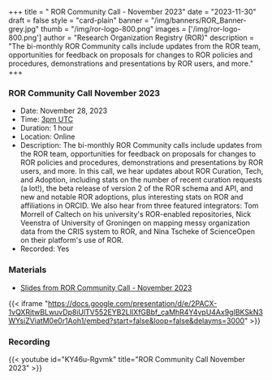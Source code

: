 +++
title = " ROR Community Call - November 2023" 
date = "2023-11-30" 
draft = false 
style = "card-plain" 
banner = "/img/banners/ROR_Banner-grey.jpg" 
thumb = "/img/ror-logo-800.png" 
images = ['/img/ror-logo-800.png']
author = "Research Organization Registry (ROR)" 
description = "The bi-monthly ROR Community calls include updates from the ROR team, opportunities for feedback on proposals for changes to ROR policies and procedures, demonstrations and presentations by ROR users, and more."
+++

### ROR Community Call November 2023
- Date: November 28, 2023 
- Time: [3pm UTC](https://dateful.com/time-zone-converter?t=3pm&d=2023-11-28&tz2=UTC)
- Duration: 1 hour
- Location: Online
- Description: The bi-monthly ROR Community calls include updates from the ROR team, opportunities for feedback on proposals for changes to ROR policies and procedures, demonstrations and presentations by ROR users, and more. In this call, we hear updates about ROR Curation, Tech, and Adoption, including stats on the number of recent curation requests (a lot!), the beta release of version 2 of the ROR schema and API, and new and notable ROR adoptions, plus interesting stats on ROR and affiliations in ORCID. We also hear from three featured integrators: Tom Morrell of Caltech on his university's ROR-enabled repositories, Nick Veenstra of University of Groningen on mapping messy organization data from the CRIS system to ROR, and Nina Tscheke of ScienceOpen on their platform's use of ROR.
- Recorded: Yes

### Materials

- [Slides from ROR Community Call - November 2023](https://docs.google.com/presentation/d/1BNLzbgAR53xQ2HYYbCFdVp3S9Rj2Bf-HokO1MpXBZns/edit?usp=sharing)

{{< iframe "https://docs.google.com/presentation/d/e/2PACX-1vQXRjtwBLwuvDp8iUlTV552EYB2LlIXfGBbf_caMhR4Y4vpU4Ax9gIBKSkN3WYsiZViatM0e0r1Aoh1/embed?start=false&loop=false&delayms=3000" >}}

### Recording 

{{< youtube id="KY46u-Rgvmk" title="ROR Community Call November 2023" >}}
